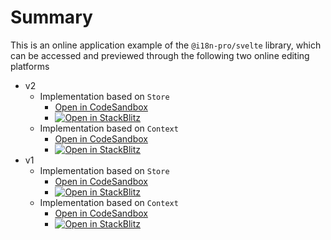 
# Summary
This is an online application example of the  `@i18n-pro/svelte`  library, which can be accessed and previewed through the following two online editing platforms
* v2
  * Implementation based on `Store`
    * [Open in CodeSandbox](https://codesandbox.io/p/github/i18n-pro/svelte-demo/main?file=README.md)
    * [![Open in StackBlitz](https://developer.stackblitz.com/img/open_in_stackblitz_small.svg "Open in StackBlitz")](https://stackblitz.com/github/i18n-pro/svelte-demo?file=README.md)
  * Implementation based on `Context`
    * [Open in CodeSandbox](https://codesandbox.io/p/github/i18n-pro/svelte-demo/context?file=README.md)
    * [![Open in StackBlitz](https://developer.stackblitz.com/img/open_in_stackblitz_small.svg "Open in StackBlitz")](https://stackblitz.com/github/i18n-pro/svelte-demo/tree/context?file=README.md)
* v1
  * Implementation based on `Store`
    * [Open in CodeSandbox](https://codesandbox.io/p/github/i18n-pro/svelte-demo/v1?file=README.md)
    * [![Open in StackBlitz](https://developer.stackblitz.com/img/open_in_stackblitz_small.svg "Open in StackBlitz")](https://stackblitz.com/github/i18n-pro/svelte-demo/tree/v1?file=README.md)
  * Implementation based on `Context`
    * [Open in CodeSandbox](https://codesandbox.io/p/github/i18n-pro/svelte-demo/v1-context?file=README.md)
    * [![Open in StackBlitz](https://developer.stackblitz.com/img/open_in_stackblitz_small.svg "Open in StackBlitz")](https://stackblitz.com/github/i18n-pro/svelte-demo/tree/v1-context?file=README.md)


